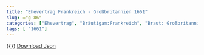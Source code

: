```yaml
---
title: "Ehevertrag Frankreich - Großbritannien 1661"
slug: ="g-86"
categories: ["Ehevertrag", "Bräutigam:Frankreich", "Braut: Großbritannien", "Eheschließung vollzogen?:Ja", "verschiedenkonfessionelle Ehe?:Ja", "Dynastie Bräutigam:Bourbon (Frankreich)", "Akteur Bräutigam:Bourbon (Frankreich)", "Akteur Braut:Stuart", "Textbezug?:nein", "Ständisch?:nein", "Ratifikation?:nein", "Sonstiges?:ja", "Bräutigam:Frankreich", "Braut: Großbritannien"]
tags: [ "1661"]
---
```

<!--more-->
{{<v121>}}
[Download Json](/vertraege/vertrag-86.json)